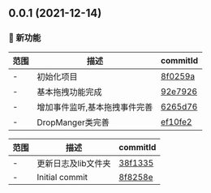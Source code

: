 ## 0.0.1 (2021-12-14)

### 🌟 新功能
范围|描述|commitId
--|--|--
 - | 初始化项目 | [8f0259a](https://github.com/dengBox/drop-manger/commit/8f0259a)
 - | 基本拖拽功能完成 | [92e7926](https://github.com/dengBox/drop-manger/commit/92e7926)
 - | 增加事件监听,基本拖拽事件完善 | [6265d76](https://github.com/dengBox/drop-manger/commit/6265d76)
 - | DropManger类完善 | [ef10fe2](https://github.com/dengBox/drop-manger/commit/ef10fe2)


范围|描述|commitId
--|--|--
 - | 更新日志及lib文件夹 | [38f1335](https://github.com/dengBox/drop-manger/commit/38f1335)
 - | Initial commit | [8f8258e](https://github.com/dengBox/drop-manger/commit/8f8258e)

